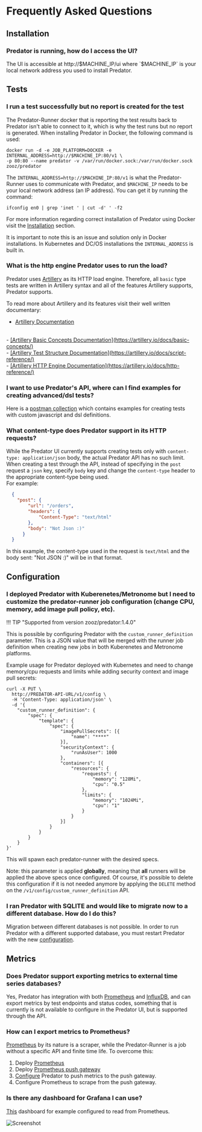 # Frequently Asked Questions

## Installation

### <b>Predator is running, how do I access the UI?</b>

The UI is accessible at http://$MACHINE_IP/ui where `$MACHINE_IP` is your local network address you used to install Predator.
                        
## Tests

### <b>I run a test successfully but no report is created for the test</b>

The Predator-Runner docker that is reporting the test results back to Predator isn't able to connect to it, 
which is why the test runs but no report is generated. When installing Predator in Docker, the following command is used:
```
docker run -d -e JOB_PLATFORM=DOCKER -e INTERNAL_ADDRESS=http://$MACHINE_IP:80/v1 \
-p 80:80 --name predator -v /var/run/docker.sock:/var/run/docker.sock zooz/predator
```

The `INTERNAL_ADDRESS=http://$MACHINE_IP:80/v1` is what the Predator-Runner uses to communicate with Predator, 
and `$MACHINE_IP` needs to be your local network address (an IP address). You can get it by running the command: 
```
ifconfig en0 | grep 'inet ' | cut -d' ' -f2
```

For more information regarding correct installation of Predator using Docker visit the <u>[Installation](installation.md#docker)</u> section.

It is important to note this is an issue and solution only in Docker installations. 
In Kubernetes and DC/OS installations the `INTERNAL_ADDRESS` is built in.

### <b>What is the http engine Predator uses to run the load?</b>

Predator uses <u>[Artillery](https://github.com/artilleryio/artillery)</u> as its HTTP load engine. 
Therefore, all `basic` type tests are written in Artillery syntax and all of the features Artillery supports, Predator supports.

To read more about Artillery and its features visit their well written documentary: 
<br>
- <u>[Artillery Documentation](https://artillery.io/docs/)</u>
<br>
- <u>[Artillery Basic Concepts Documentation](https://artillery.io/docs/basic-concepts/)</u>
<br>
- <u>[Artillery Test Structure Documentation](https://artillery.io/docs/script-reference/)</u>
<br>
- <u>[Artillery HTTP Engine Documentation](https://artillery.io/docs/http-reference/)</u>
<br>

### <b>I want to use Predator's API, where can I find examples for creating advanced/dsl tests?</b>

Here is a <u>[postman collection](https://documenter.getpostman.com/view/220627/S1TYTvP2?version=latest)</u> which contains examples
for creating tests with custom javascript and dsl definitions.

### <b>What content-type does Predator support in its HTTP requests?</b>

While the Predator UI currently supports creating tests only with `content-type: application/json` body, the actual Predator API has no such limit.
When creating a test through the API, instead of specifying in the `post` request a `json` key, specify `body` key and change the `content-type` header to the appropriate content-type being used.<br>
For example:<br>

```JSON
  {
  	"post": {
  		"url": "/orders",
  		"headers": {
  			"Content-Type": "text/html"
  		},
  		"body": "Not Json :)"
  	  }
  }
```
In this example, the content-type used in the request is `text/html` and the body sent: "Not JSON :)" will be in that format.

## Configuration

### <b>I deployed Predator with Kuberenetes/Metronome but I need to customize the predator-runner job configuration (change CPU, memory, add image pull policy, etc).</b>

!!! TIP "Supported from version zooz/predator:1.4.0"

This is possible by configuring Predator with the `custom_runner_definition` parameter. This is a JSON value that will 
be merged with the runner job definition when creating new jobs in both Kuberenetes and Metronome platforms. 

Example usage for Predator deployed with Kubernetes and need to change memory/cpu requests and limits while adding security context and image pull secrets:
```
curl -X PUT \
  http://PREDATOR-API-URL/v1/config \
  -H 'Content-Type: application/json' \
  -d '{
	"custom_runner_definition": {
		"spec": {
			"template": {
				"spec": {
					"imagePullSecrets": [{
						"name": "****"
					}],
					"securityContext": {
						"runAsUser": 1000
					},
					"containers": [{
						"resources": {
							"requests": {
								"memory": "128Mi",
								"cpu": "0.5"
							},
							"limits": {
								"memory": "1024Mi",
								"cpu": "1"
							}
						}
					}]
				}
			}
		}
	}
}'
``` 
This will spawn each predator-runner with the desired specs. 

Note: this parameter is applied <b>globally</b>, meaning that <b>all</b> runners will be applied the above specs once configured.
Of course, it's possible to delete this configuration if it is not needed anymore by applying the `DELETE` method on the `/v1/config/custom_runner_definition` API.

### <b>I ran Predator with SQLITE and would like to migrate now to a different database. How do I do this?</b>

Migration between different databases is not possible. 
In order to run Predator with a different supported database, 
you must restart Predator with the new <u>[configuration](configuration.md#database)</u>.

## Metrics

### <b>Does Predator support exporting metrics to external time series databases?</b>

Yes, Predator has integration with both <u>[Prometheus](https://prometheus.io)</u> and <u>[InfluxDB](https://www.influxdata.com/)</u>, and can export metrics by test endpoints and status codes, something that is currently is not available to configure in the Predator UI, but is supported through the API.

### <b>How can I export metrics to Prometheus?</b>

<u>[Prometheus](https://prometheus.io)</u> by its nature is a scraper, while the Predator-Runner is a job without a specific API and finite time life.
To overcome this:  
1. Deploy <u>[Prometheus](https://github.com/prometheus/prometheus)</u>  
2. Deploy <u>[Prometheus push gateway](https://github.com/prometheus/pushgateway)</u>  
3. <u>[Configure](configuration.md#prometheus)</u> Predator to push metrics to the push gateway.  
4. Configure Prometheus to scrape from the push gateway.  

### <b>Is there any dashboard for Grafana I can use?</b>

<u>[This](https://grafana.com/grafana/dashboards/11651)</u> dashboard for example configured to read from Prometheus.

![Screenshot](images/grafana_dashboard.png)
